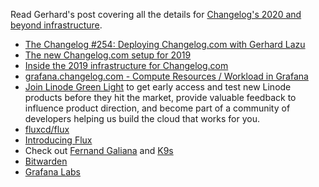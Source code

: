 Read Gerhard's post covering all the details for [Changelog's 2020 and beyond infrastructure](https://changelog.com/posts/the-new-changelog-setup-for-2020).

- [The Changelog #254: Deploying Changelog.com with Gerhard Lazu](https://changelog.com/podcast/254)
- [The new Changelog.com setup for 2019](https://changelog.com/posts/the-new-changelog-setup-for-2019)
- [Inside the 2019 infrastructure for Changelog.com](https://changelog.com/podcast/344)
- [grafana.changelog.com - Compute Resources / Workload in Grafana](https://grafana.changelog.com/d/a164a7f0339f99e89cea5cb47e9be617/kubernetes-compute-resources-workload?orgId=1&refresh=10s)
- [Join Linode Green Light](https://www.linode.com/green-light/) to get early access and test new Linode products before they hit the market, provide valuable feedback to influence product direction, and become part of a community of developers helping us build the cloud that works for you.
- [fluxcd/flux](https://github.com/fluxcd/flux)
- [Introducing Flux](https://docs.fluxcd.io/en/1.21.0/introduction/)
- Check out [Fernand Galiana](https://github.com/derailed) and [K9s](https://github.com/derailed/k9s)
- [Bitwarden ](https://bitwarden.com/)
- [Grafana Labs](https://grafana.com)